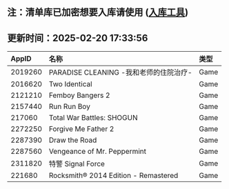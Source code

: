 ## 注：清单库已加密想要入库请使用 ([入库工具](https://github.com/BlankTMing/ManifestAutoUpdate/releases))

## 更新时间：2025-02-20 17:33:56
| AppID | 名称 | 类型  |
| :-------------------- | :----------------------------- | :----------- |
| 2019260 | PARADISE CLEANING -我和老师的住院治疗-| Game |
| 2016620 | Two Identical| Game |
| 2121210 | Femboy Bangers 2| Game |
| 2157440 | Run Run Boy| Game |
| 217060 | Total War Battles: SHOGUN| Game |
| 2272250 | Forgive Me Father 2| Game |
| 2287390 | Draw the Road| Game |
| 2287560 | Vengeance of Mr. Peppermint| Game |
| 2311820 | 特警 Signal Force| Game |
| 221680 | Rocksmith® 2014 Edition - Remastered| Game |
